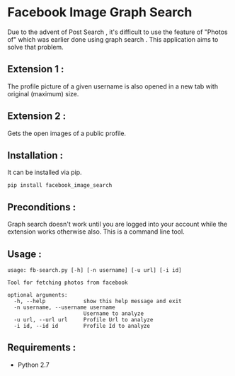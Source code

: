 Facebook Image Graph Search
===========================

Due to the advent of Post Search , it's difficult to use the feature of "Photos of" which was earlier done using 
graph search . This application aims to solve that problem. 

Extension 1 :
-------------

The profile picture of a given username is also opened in a new tab with original (maximum) size. 

Extension 2 :
-------------

Gets the open images of a public profile. 

Installation : 
---------------

It can be installed via pip. 

`pip install facebook_image_search`


Preconditions :
---------------

Graph search doesn't work until you are logged into your account while the extension works otherwise also. 
This is a command line tool. 

Usage :
--------


    usage: fb-search.py [-h] [-n username] [-u url] [-i id]
    
    Tool for fetching photos from facebook
    
    optional arguments:
      -h, --help            show this help message and exit
      -n username, --username username
                            Username to analyze
      -u url, --url url     Profile Url to analyze
      -i id, --id id        Profile Id to analyze


Requirements :
--------------

* Python 2.7
